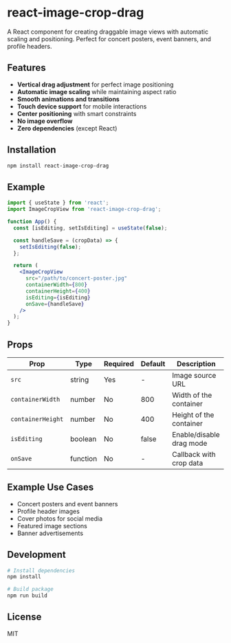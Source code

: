 # react-image-crop-drag

A React component for creating draggable image views with automatic scaling and positioning. Perfect for concert posters, event banners, and profile headers.

## Features

- **Vertical drag adjustment** for perfect image positioning
- **Automatic image scaling** while maintaining aspect ratio
- **Smooth animations and transitions**
- **Touch device support** for mobile interactions
- **Center positioning** with smart constraints
- **No image overflow**
- **Zero dependencies** (except React)

## Installation

```bash
npm install react-image-crop-drag
```

## Example

```jsx
import { useState } from 'react';
import ImageCropView from 'react-image-crop-drag';

function App() {
  const [isEditing, setIsEditing] = useState(false);

  const handleSave = (cropData) => {
    setIsEditing(false);
  };

  return (
    <ImageCropView
      src="/path/to/concert-poster.jpg"
      containerWidth={800}
      containerHeight={400}
      isEditing={isEditing}
      onSave={handleSave}
    />
  );
}

```

## Props

| Prop              | Type   | Required | Default | Description                     |
|-------------------|--------|----------|---------|---------------------------------|
| `src`            | string | Yes      | -       | Image source URL               |
| `containerWidth` | number | No       | 800     | Width of the container         |
| `containerHeight`| number | No       | 400     | Height of the container        |
| `isEditing`      | boolean| No       | false    | Enable/disable drag mode      |
| `onSave`         | function | No     | -        | Callback with crop data       |

## Example Use Cases

- Concert posters and event banners
- Profile header images
- Cover photos for social media
- Featured image sections
- Banner advertisements

## Development

```bash
# Install dependencies
npm install

# Build package
npm run build
```

## License

MIT
